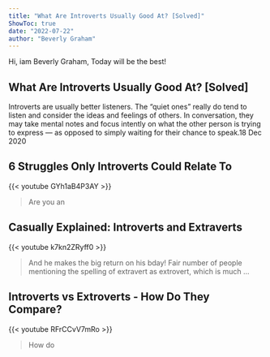 ```yaml
---
title: "What Are Introverts Usually Good At? [Solved]"
ShowToc: true 
date: "2022-07-22"
author: "Beverly Graham" 
---
```


Hi, iam Beverly Graham, Today will be the best!
## What Are Introverts Usually Good At? [Solved]
Introverts are usually better listeners. The “quiet ones” really do tend to listen and consider the ideas and feelings of others. In conversation, they may take mental notes and focus intently on what the other person is trying to express — as opposed to simply waiting for their chance to speak.18 Dec 2020

## 6 Struggles Only Introverts Could Relate To
{{< youtube GYh1aB4P3AY >}}
>Are you an 

## Casually Explained: Introverts and Extraverts
{{< youtube k7kn2ZRyff0 >}}
>And he makes the big return on his bday! Fair number of people mentioning the spelling of extravert as extrovert, which is much ...

## Introverts vs Extroverts - How Do They Compare?
{{< youtube RFrCCvV7mRo >}}
>How do 

